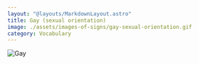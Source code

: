 ```yaml
---
layout: "@layouts/MarkdownLayout.astro"
title: Gay (sexual orientation)
image: ./assets/images-of-signs/gay-sexual-orientation.gif
category: Vocabulary
---
```


![Gay](@signs/gay-sexual-orientation.gif)
